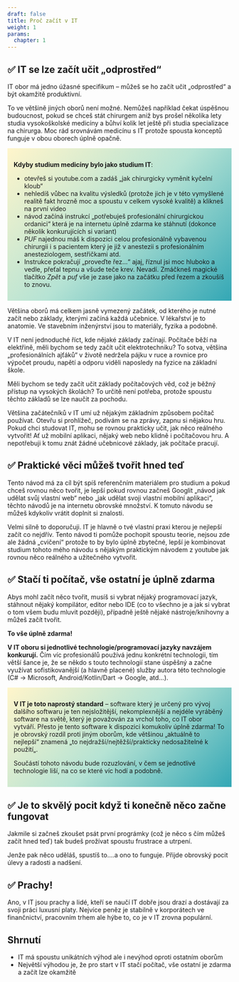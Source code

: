 ```yaml
---
draft: false
title: Proč začít v IT
weight: 1
params:
  chapter: 1
---
```


## ✅ IT se lze začít učit „odprostřed“

IT obor má jedno úžasné specifikum – můžeš se ho začít učit „odprostřed“ a být okamžitě produktivní.

To ve většině jiných oborů není možné. Nemůžeš například čekat úspěšnou budoucnost, pokud se chceš stát chirurgem aniž bys prošel několika lety studia vysokoškolské medicíny a bůhví kolik let ještě při studia specializace na chirurga. Moc rád srovnávám medicínu s IT protože spousta konceptů funguje v obou oborech úplně opačně.

<div style="background-image: linear-gradient(135deg,rgb(255,245,203) 0%,rgb(182,227,212) 50%,rgb(51,167,181) 100%);padding:1em;">

**Kdyby studium medicíny bylo jako studium IT**:

- otevřeš si youtube.com a zadáš „jak chirurgicky vyměnit kyčelní kloub“
- nehledíš vůbec na kvalitu výsledků (protože jich je v této vymyšlené realitě fakt hrozně moc a spoustu v celkem vysoké kvalitě) a klikneš na první video
- návod začíná instrukcí „potřebuješ profesionální chirurgickou ordanici“ která je na internetu úplně zdarma ke stáhnutí (dokonce několik konkurujících si variant)
- *PUF* najednou máš k dispozici celou profesionálně vybavenou chirurgii i s pacientem který je již v anestezii s profesionálním anesteziologem, sestřičkami atd.
- Instrukce pokračují „proveďte řez…“ ajaj, říznul jsi moc hluboko a vedle, přeťal tepnu a všude teče krev. Nevadí. Zmáčkneš magické tlačítko *Zpět* a *puf* vše je zase jako na začátku před řezem a zkoušíš to znovu.

</div>

Většina oborů má celkem jasně vymezený začátek, od kterého je nutné začít nebo základy, kterými začíná každá učebnice. V lékařství je to anatomie. Ve stavebním inženýrství jsou to materiály, fyzika a podobně.

V IT není jednoduché říct, kde nějaké základy začínají. Počítače běží na elektřině, měli bychom se tedy začít učit elektrotechniku? To sotva, většina „profesionálních ajťáků“ v životě nedržela pájku v ruce a rovnice pro výpočet proudu, napětí a odporu viděli naposledy na fyzice na základní škole.

Měli bychom se tedy začít učit základy počítačových věd, což je běžný přístup na vysokých školách? To určitě není potřeba, protože spoustu těchto základů se lze naučit za pochodu.

Většina začátečníků v IT umí už nějakým základním způsobem počítač používat. Otevřu si prohlížeč, podívám se na zprávy, zapnu si nějakou hru. Pokud chci studovat IT, mohu se rovnou prakticky učit, jak něco reálného vytvořit! Ať už mobilní aplikaci, nějaký web nebo klidně i počítačovou hru. A nepotřebuji k tomu znát žádné učebnicové základy, jak počítače pracují.

## ✅ Praktické věci můžeš tvořit hned teď 

Tento návod má za cíl být spíš referenčním materiálem pro studium a pokud chceš rovnou něco tvořit, je lepší pokud rovnou začneš Googlit „návod jak udělat svůj vlastní web“ nebo „jak udělat svoji vlastní mobilní aplikaci“, těchto návodů je na internetu obrovské množství. K tomuto návodu se můžeš kdykoliv vrátit doplnit si znalosti.

Velmi silně to doporučuji. IT je hlavně o tvé vlastní praxi kterou je nejlepší začít co nejdřív. Tento návod ti pomůže pochopit spoustu teorie, nejsou zde ale žádná „cvičení“ protože to by bylo úplně zbytečné, lepší je kombinovat studium tohoto mého návodu s nějakým praktickým návodem z youtube jak rovnou něco reálného a užitečného vytvořit. 

## ✅ Stačí ti počítač, vše ostatní je úplně zdarma

Abys mohl začít něco tvořit, musíš si vybrat nějaký programovací jazyk, stáhnout nějaký kompilátor, editor nebo IDE (co to všechno je a jak si vybrat o tom všem budu mluvit později), případně ještě nějaké nástroje/knihovny a můžeš začít tvořit. 

**To vše úplně zdarma!**

**V IT oboru si jednotlivé technologie/programovací jazyky navzájem konkurují.** Čím víc profesionálů používá jednu konkrétní technologii, tím větší šance je, že se někdo s touto technologií stane úspěšný a začne využívat sofistikovanější (a hlavně placené) služby autora této technologie (C# -> Microsoft, Android/Kotlin/Dart -> Google, atd…).

<div style="background-image: linear-gradient(135deg,rgb(255,245,203) 0%,rgb(182,227,212) 50%,rgb(51,167,181) 100%);padding:1em;">

**V IT je toto naprostý standard** – software který je určený pro vývoj dalšího softwaru je ten nejsložitější, nekomplexnější a nejdéle vyráběný software na světě, který je považován za vrchol toho, co IT obor vytváří. Přesto je tento software k dispozici komukoliv úplně zdarma! To je obrovský rozdíl proti jiným oborům, kde většinou „aktuálně to nejlepší“ znamená „to nejdražší/nejtěžší/prakticky nedosažitelné k použití„.

Součástí tohoto návodu bude rozuzlování, v čem se jednotlivé technologie liší, na co se které víc hodí a podobně.
</div>

## ✅ Je to skvělý pocit když ti konečně něco začne fungovat 

Jakmile si začneš zkoušet psát první prográmky (což je něco s čím můžeš začít hned teď) tak budeš prožívat spoustu frustrace a utrpení.

Jenže pak něco uděláš, spustíš to….a ono to funguje. Přijde obrovský pocit úlevy a radosti a nadšení. 

## ✅ Prachy!

Ano, v IT jsou prachy a lidé, kteří se naučí IT dobře jsou drazí a dostávají za svoji práci luxusní platy. Nejvíce peněz je stabilně v korporátech ve finančnictví, pracovním trhem ale hýbe to, co je v IT zrovna populární.

## Shrnutí

- IT má spoustu unikátních výhod ale i nevýhod oproti ostatním oborům
- Největší výhodou je, že pro start v IT stačí počítač, vše ostatní je zdarma a začít lze okamžitě
